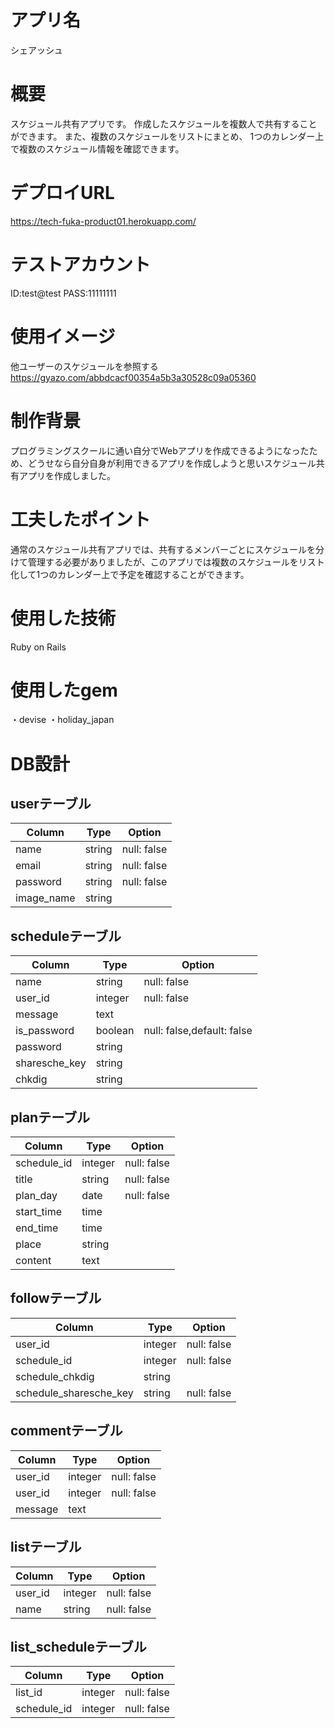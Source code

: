 # アプリ名
シェアッシュ
# 概要
スケジュール共有アプリです。
作成したスケジュールを複数人で共有することができます。
また、複数のスケジュールをリストにまとめ、
1つのカレンダー上で複数のスケジュール情報を確認できます。
# デプロイURL
https://tech-fuka-product01.herokuapp.com/
# テストアカウント
ID:test@test
PASS:11111111
# 使用イメージ

他ユーザーのスケジュールを参照する
https://gyazo.com/abbdcacf00354a5b3a30528c09a05360
# 制作背景
プログラミングスクールに通い自分でWebアプリを作成できるようになったため、どうせなら自分自身が利用できるアプリを作成しようと思いスケジュール共有アプリを作成しました。

# 工夫したポイント
通常のスケジュール共有アプリでは、共有するメンバーごとにスケジュールを分けて管理する必要がありましたが、このアプリでは複数のスケジュールをリスト化して1つのカレンダー上で予定を確認することができます。

# 使用した技術
Ruby on Rails
# 使用したgem
・devise
・holiday_japan


# DB設計
## userテーブル
|Column |Type |Option|
|------------|------|----------|
|name |string |null: false|
|email |string |null: false|
|password |string |null: false|
|image_name |string ||

## scheduleテーブル
|Column |Type |Option|
|------------|------|----------|
|name |string |null: false|
|user_id |integer |null: false|
|message |text ||
|is_password |boolean |null: false,default: false|
|password |string ||
|sharesche_key |string ||
|chkdig |string ||

## planテーブル
|Column |Type |Option|
|------------|------|----------|
|schedule_id |integer |null: false|
|title |string |null: false|
|plan_day |date |null: false|
|start_time |time ||
|end_time |time ||
|place |string ||
|content |text ||

## followテーブル
|Column |Type |Option|
|------------|------|----------|
|user_id |integer |null: false|
|schedule_id |integer |null: false|
|schedule_chkdig |string ||
|schedule_sharesche_key |string |null: false|

## commentテーブル
|Column |Type |Option|
|------------|------|----------|
|user_id |integer |null: false|
|user_id |integer |null: false|
|message |text ||

## listテーブル
|Column |Type |Option|
|------------|------|----------|
|user_id |integer |null: false|
|name |string |null: false|

## list_scheduleテーブル
|Column |Type |Option|
|------------|------|----------|
|list_id |integer |null: false|
|schedule_id |integer |null: false|




